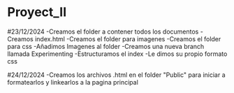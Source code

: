# Proyect_II

#23/12/2024
-Creamos el folder a contener todos los documentos
-Creamos index.html
-Creamos el folder para imagenes
-Creamos el folder para css
-Añadimos Imagenes al folder
-Creamos una nueva branch llamada Experimenting
-Estructuramos el index
-Le dimos su propio formato css

#24/12/2024
-Creamos los archivos .html en el folder "Public" para iniciar a formatearlos y linkearlos a la pagina principal
